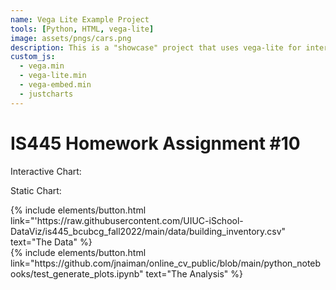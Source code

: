 ```yaml
---
name: Vega Lite Example Project
tools: [Python, HTML, vega-lite]
image: assets/pngs/cars.png
description: This is a "showcase" project that uses vega-lite for interactive viz!
custom_js:
  - vega.min
  - vega-lite.min
  - vega-embed.min
  - justcharts
---
```



# IS445 Homework Assignment #10

Interactive Chart:
<vegachart schema-url="{{ site.baseurl }}/assets/json/chart_interactive.json" style="width: 100%"></vegachart>

Static Chart:
<vegachart schema-url="{{ site.baseurl }}/assets/json/chart_static.json" style="width: 100%"></vegachart>


<div class="left">
{% include elements/button.html link="'https://raw.githubusercontent.com/UIUC-iSchool-DataViz/is445_bcubcg_fall2022/main/data/building_inventory.csv" text="The Data" %}
</div>

<div class="right">
{% include elements/button.html link="https://github.com/jnaiman/online_cv_public/blob/main/python_notebooks/test_generate_plots.ipynb" text="The Analysis" %}
</div>


